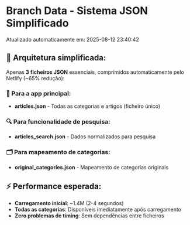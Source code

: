 # Branch Data - Sistema JSON Simplificado
Atualizado automaticamente em: 2025-08-12 23:40:42

## 🎯 Arquitetura simplificada:
Apenas **3 ficheiros JSON** essenciais, comprimidos automaticamente pelo Netlify (~65% redução):

### 📱 Para a app principal:
- **articles.json** - Todas as categorias e artigos (ficheiro único)

### 🔍 Para funcionalidade de pesquisa:
- **articles_search.json** - Dados normalizados para pesquisa

### 🗂️ Para mapeamento de categorias:
- **original_categories.json** - Mapeamento de categorias originais

## ⚡ Performance esperada:
- **Carregamento inicial**: ~1.4M (2-4 segundos)
- **Todas as categorias**: Disponíveis imediatamente após carregamento
- **Zero problemas de timing**: Sem dependências entre ficheiros
